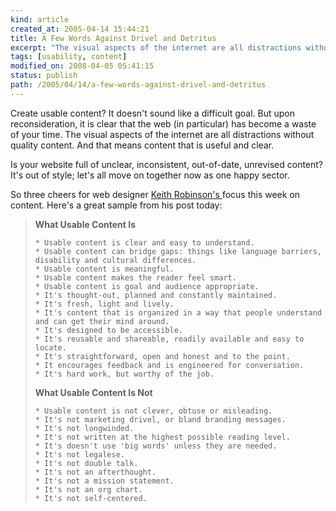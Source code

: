 ```yaml
---
kind: article
created_at: 2005-04-14 15:44:21
title: A Few Words Against Drivel and Detritus
excerpt: "The visual aspects of the internet are all distractions without quality content. And that means content that is useful and clear."
tags: [usability, content]
modified_on: 2008-04-05 05:41:15
status: publish 
path: /2005/04/14/a-few-words-against-drivel-and-detritus
---
```


Create usable content? It doesn't sound like a difficult goal. But upon reconsideration, it is clear that the web (in particular) has become a waste of  your time. The visual aspects of the internet are all distractions without quality content. And that means content that is useful and clear. 

Is your website full of unclear, inconsistent, out-of-date, unrevised content? It's out of style; let's all move on together now as one happy sector. 

So three cheers for web designer <a href="http://www.7nights.com/asterisk/">Keith Robinson's </a> focus this week on content. 
Here's a great sample from his post today: 

<blockquote class="large">
<strong>What Usable Content Is</strong>

    * Usable content is clear and easy to understand.
    * Usable content can bridge gaps: things like language barriers, disability and cultural differences.
    * Usable content is meaningful.
    * Usable content makes the reader feel smart.
    * Usable content is goal and audience appropriate.
    * It's thought-out, planned and constantly maintained.
    * It's fresh, light and lively.
    * It's content that is organized in a way that people understand and can get their mind around.
    * It's designed to be accessible.
    * It's reusable and shareable, readily available and easy to locate.
    * It's straightforward, open and honest and to the point.
    * It encourages feedback and is engineered for conversation.
    * It's hard work, but worthy of the job.

<strong>What Usable Content Is Not</strong>

    * Usable content is not clever, obtuse or misleading.
    * It's not marketing drivel, or bland branding messages.
    * It's not longwinded.
    * It's not written at the highest possible reading level.
    * It's doesn't use 'big words' unless they are needed.
    * It's not legalese.
    * It's not double talk.
    * It's not an afterthought.
    * It's not a mission statement.
    * It's not an org chart.
    * It's not self-centered.
</blockquote>